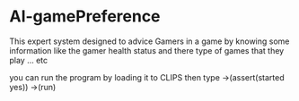 # AI-gamePreference
This expert system designed to advice Gamers in a
game by knowing some information like the gamer health status 
and there type of games that they play ... etc

you can run the program by loading it to CLIPS then type 
->(assert(started yes))
->(run)
